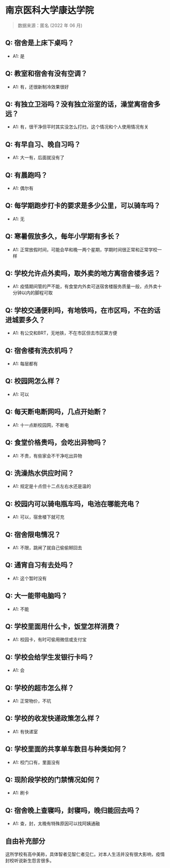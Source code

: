 # 南京医科大学康达学院

> 数据来源：匿名 (2022 年 06 月)

## Q: 宿舍是上床下桌吗？

- A1: 是

## Q: 教室和宿舍有没有空调？

- A1: 有，还很新制冷效果很好

## Q: 有独立卫浴吗？没有独立浴室的话，澡堂离宿舍多远？

- A1: 有，很干净但平时其实没怎么打扫，这个情况和个人使用情况有关

## Q: 有早自习、晚自习吗？

- A1: 大一有，后面就没有了

## Q: 有晨跑吗？

- A1: 偶尔有

## Q: 每学期跑步打卡的要求是多少公里，可以骑车吗？

- A1: 无

## Q: 寒暑假放多久，每年小学期有多长？

- A1: 正常放假时间，可能会早和晚一两个星期，学期时间很正常和正常学校一样

## Q: 学校允许点外卖吗，取外卖的地方离宿舍楼多远？

- A1: 疫情期间管的严不能，有食堂内外卖可送宿舍楼服务质量一般，点外卖十分钟以内的脚程可取

## Q: 学校交通便利吗，有地铁吗，在市区吗，不在的话进城要多久？

- A1: 有公交和BRT，无地铁，不在市区但去市区算方便

## Q: 宿舍楼有洗衣机吗？

- A1: 每层都有

## Q: 校园网怎么样？

- A1: 可以

## Q: 每天断电断网吗，几点开始断？

- A1: 十一点断校园网，不断电

## Q: 食堂价格贵吗，会吃出异物吗？

- A1: 不贵，有些家会不干净吃出异物

## Q: 洗澡热水供应时间？

- A1: 规定是十点但十二点左右水还是温的

## Q: 校园内可以骑电瓶车吗，电池在哪能充电？

- A1: 可以，宿舍楼下就可充

## Q: 宿舍限电情况？

- A1: 不限，跳闸了就自己偷偷掰回去

## Q: 通宵自习有去处吗？

- A1: 这个暂时没有

## Q: 大一能带电脑吗？

- A1: 不能

## Q: 学校里面用什么卡，饭堂怎样消费？

- A1: 校园卡，有时可偷用微信或支付宝

## Q: 学校会给学生发银行卡吗？

- A1: 会

## Q: 学校的超市怎么样？

- A1: 正常物价，不坑

## Q: 学校的收发快递政策怎么样？

- A1: 有快递室

## Q: 学校里面的共享单车数目与种类如何？

- A1: 校门口有，里面没有

## Q: 现阶段学校的门禁情况如何？

- A1: 刷卡

## Q: 宿舍晚上查寝吗，封寝吗，晚归能回去吗？

- A1: 查，封，太晚有特殊原因可以找阿姨通融

## 自由补充部分

这所学校有高中美称，具体智者见智仁者见仁。对本人生活并没有很大影响，疫情封校听说新生怨言很多。